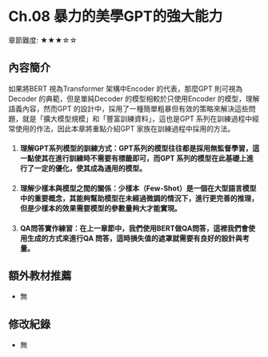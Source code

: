 ﻿# Ch.08 暴力的美學GPT的強大能力
章節難度: ★★★☆☆
## 內容簡介
如果將BERT 視為Transformer 架構中Encoder 的代表，那麼GPT 則可視為Decoder 的典範，但是單純Decoder 的模型相較於只使用Encoder 的模型，理解語義內容，然而GPT 的設計中，採用了一種簡單粗暴但有效的策略來解決這些問題，就是「擴大模型規模」和「豐富訓練資料」，這也是GPT 系列在訓練過程中經常使用的作法，因此本章將重點介紹GPT 家族在訓練過程中採用的方法。

1. #### 理解GPT系列模型的訓練方式：GPT系列的模型往往都是採用無監督學習，這一點使其在進行訓練時不需要有標籤即可，而GPT 系列的模型在此基礎上進行了一定的優化，使其成為通用的模型。
2. #### 理解少樣本與模型之間的關係：少樣本（Few-Shot）是一個在大型語言模型中的重要概念，其能夠幫助模型在未經過微調的情況下，進行更完善的推理，但是少樣本的效果需要模型的參數量夠大才能實現。
3. #### QA問答實作練習：在上一章節中，我們使用BERT做QA問答，這裡我們會使用生成的方式來進行QA 問答，這時損失值的遮罩就需要有良好的設計與考量。

## 額外教材推薦
* 無

## 修改紀錄
* 無
